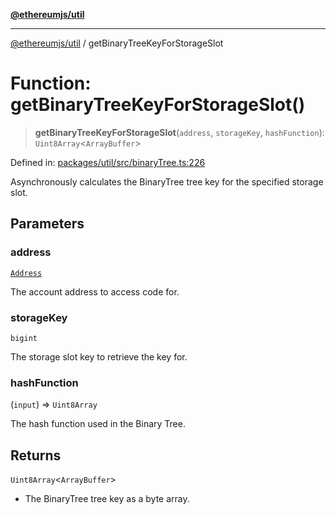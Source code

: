 [**@ethereumjs/util**](../README.md)

***

[@ethereumjs/util](../README.md) / getBinaryTreeKeyForStorageSlot

# Function: getBinaryTreeKeyForStorageSlot()

> **getBinaryTreeKeyForStorageSlot**(`address`, `storageKey`, `hashFunction`): `Uint8Array`\<`ArrayBuffer`\>

Defined in: [packages/util/src/binaryTree.ts:226](https://github.com/ethereumjs/ethereumjs-monorepo/blob/master/packages/util/src/binaryTree.ts#L226)

Asynchronously calculates the BinaryTree tree key for the specified storage slot.

## Parameters

### address

[`Address`](../classes/Address.md)

The account address to access code for.

### storageKey

`bigint`

The storage slot key to retrieve the key for.

### hashFunction

(`input`) => `Uint8Array`

The hash function used in the Binary Tree.

## Returns

`Uint8Array`\<`ArrayBuffer`\>

- The BinaryTree tree key as a byte array.
